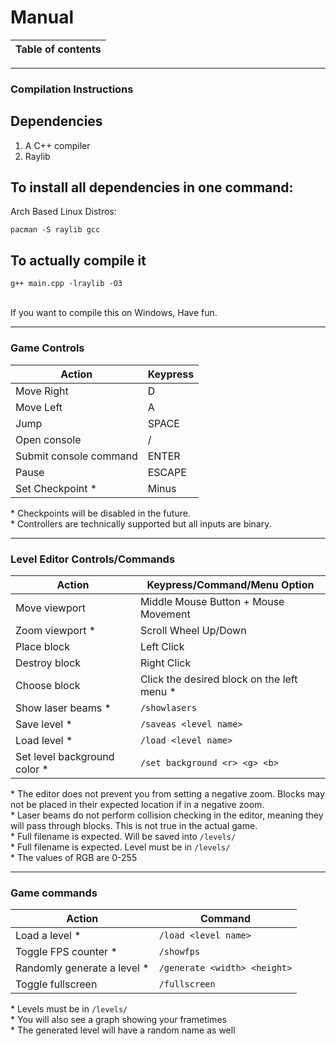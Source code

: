 # Manual

| Table of contents |
| ------------- |


---
### Compilation Instructions
## Dependencies
1. A C++ compiler
2. Raylib <br/> 

## To install all dependencies in one command:
Arch Based Linux Distros:
  ```
pacman -S raylib gcc
  ```

## To actually compile it
  ```
g++ main.cpp -lraylib -O3
  ```

<br/>
If you want to compile this on Windows, Have fun.	
<br/>

---

### Game Controls
| Action | Keypress |
| ------ | -------- |
| Move Right | D |
| Move Left | A |
| Jump | SPACE |
| Open console | / |
| Submit console command | ENTER |
| Pause | ESCAPE |
| Set Checkpoint * | Minus |

\* Checkpoints will be disabled in the future. <br>
\* Controllers are technically supported but all inputs are binary. <br>

---
### Level Editor Controls/Commands
| Action | Keypress/Command/Menu Option |
| ------ | ---------------------------- |
| Move viewport | Middle Mouse Button + Mouse Movement |
| Zoom viewport * | Scroll Wheel Up/Down |
| Place block | Left Click |
| Destroy block | Right Click |
| Choose block | Click the desired block on the left menu * |
| Show laser beams * | `/showlasers` |
| Save level * | `/saveas <level name>` |
| Load level * | `/load <level name>` |
| Set level background color * | `/set background <r> <g> <b>` |

\* The editor does not prevent you from setting a negative zoom. Blocks may not be placed in their expected location if in a negative zoom. <br>
\* Laser beams do not perform collision checking in the editor, meaning they will pass through blocks. This is not true in the actual game. <br>
\* Full filename is expected. Will be saved into `/levels/` <br>
\* Full filename is expected. Level must be in `/levels/` <br>
\* The values of RGB are 0-255

---
### Game commands
| Action | Command |
| ------ | ------- |
| Load a level * | `/load <level name>` |
| Toggle FPS counter * | `/showfps` |
| Randomly generate a level * | `/generate <width> <height>` |
| Toggle fullscreen | `/fullscreen` |

\* Levels must be in `/levels/` <br>
\* You will also see a graph showing your frametimes <br>
\* The generated level will have a random name as well